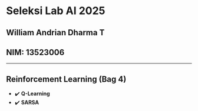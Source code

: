 # Seleksi Lab AI 2025

## William Andrian Dharma T

## NIM: 13523006

---

## Reinforcement Learning (Bag 4)

- ✔️ **Q-Learning**
- ✔️ **SARSA**
